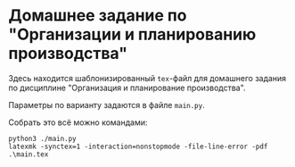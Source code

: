 # Домашнее задание по "Организации и планированию производства"

Здесь находится шаблонизированный `tex`-файл для домашнего задания по дисциплине "Организация и планирование производства".

Параметры по варианту задаются в файле `main.py`.

Собрать это всё можно командами:
```
python3 ./main.py
latexmk -synctex=1 -interaction=nonstopmode -file-line-error -pdf  .\main.tex
```